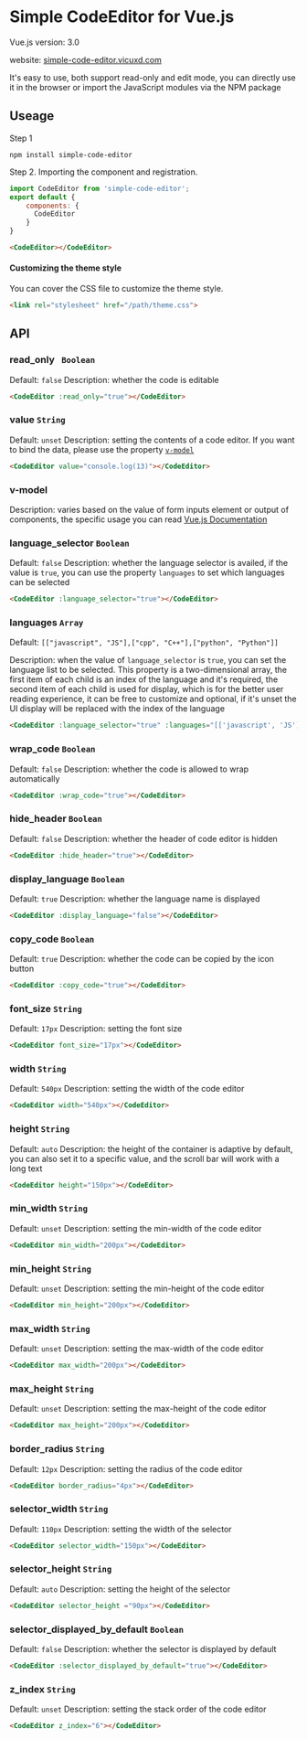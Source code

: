 # Simple CodeEditor for Vue.js



Vue.js version: 3.0

website: [simple-code-editor.vicuxd.com](https://simple-code-editor.vicuxd.com)

It's easy to use, both support read-only and edit mode, you can directly use it in the browser or import the JavaScript modules via the NPM package



## Useage


Step 1

```shell
npm install simple-code-editor
```
Step 2. Importing the component and registration.
```javascript
import CodeEditor from 'simple-code-editor';
export default {
    components: {
      CodeEditor
    }
}
```
```html
<CodeEditor></CodeEditor>
```



#### Customizing the theme style

You can cover the CSS file to customize the theme style.

```html
<link rel="stylesheet" href="/path/theme.css">
```



## API

### read_only ` Boolean`
Default:  `false`
Description: whether the code is editable

```html
<CodeEditor :read_only="true"></CodeEditor>
```



### value `String`

Default:  `unset`
Description: setting the contents of a code editor. If you want to bind the data, please use the property [`v-model`](#v-model)

```html
<CodeEditor value="console.log(13)"></CodeEditor>
```



### v-model

Description: varies based on the value of form inputs element or output of components, the specific usage you can read [Vue.js Documentation](https://v3.vuejs.org/api/directives.html#v-model)



### language_selector `Boolean`

Default:  `false`
Description: whether the language selector is availed, if the value is `true`, you can use the property `languages` to set which languages can be selected

```html
<CodeEditor :language_selector="true"></CodeEditor>
```





### languages `Array`

Default: `[["javascript", "JS"],["cpp", "C++"],["python", "Python"]]`

Description: when the value of `language_selector` is `true`, you can set the language list to be selected. This property is a two-dimensional array, the first item of each child is an index of the language and it's required, the second item of each child is used for display, which is for the better user reading experience, it can be free to customize and optional, if it's unset the UI display will be replaced with the index of the language

```html
<CodeEditor :language_selector="true" :languages="[['javascript', 'JS'],['python', 'Python']]"></CodeEditor>
```



### wrap_code  `Boolean`

Default:  `false`
Description: whether the code is allowed to wrap automatically

```html
<CodeEditor :wrap_code="true"></CodeEditor>
```



### hide_header  `Boolean`

Default:  `false`
Description: whether the header of code editor is hidden

```html
<CodeEditor :hide_header="true"></CodeEditor>
```



### display_language  `Boolean`

Default:  `true`
Description: whether the language name is displayed

```html
<CodeEditor :display_language="false"></CodeEditor>
```



### copy_code  `Boolean`

Default:  `true`
Description: whether the code can be copied by the icon button

```html
<CodeEditor :copy_code="true"></CodeEditor>
```



### font_size  `String`

Default:  `17px`
Description: setting the font size

```html
<CodeEditor font_size="17px"></CodeEditor>
```



### width  `String`

Default:  `540px`
Description: setting the width of the code editor

```html
<CodeEditor width="540px"></CodeEditor>
```



### height  `String`

Default:  `auto`
Description: the height of the container is adaptive by default, you can also set it to a specific value, and the scroll bar will work with a long text

```html
<CodeEditor height="150px"></CodeEditor>
```



### min_width  `String`

Default:  `unset`
Description: setting the min-width of the code editor

```html
<CodeEditor min_width="200px"></CodeEditor>
```



### min_height  `String`

Default:  `unset`
Description: setting the min-height of the code editor

```html
<CodeEditor min_height="200px"></CodeEditor>
```



### max_width  `String`

Default:  `unset`
Description: setting the max-width of the code editor

```html
<CodeEditor max_width="200px"></CodeEditor>
```



### max_height  `String`

Default:  `unset`
Description: setting the max-height of the code editor

```html
<CodeEditor max_height="200px"></CodeEditor>
```



### border_radius  `String`

Default:  `12px`
Description: setting the radius of the code editor

```html
<CodeEditor border_radius="4px"></CodeEditor>
```



### selector_width  `String`

Default:  `110px`
Description: setting the width of the selector

```html
<CodeEditor selector_width="150px"></CodeEditor>
```



### selector_height  `String`

Default:  `auto`
Description: setting the height  of the selector

```html
<CodeEditor selector_height ="90px"></CodeEditor>
```



### selector_displayed_by_default   `Boolean`

Default:  `false`
Description: whether the selector is displayed by default

```html
<CodeEditor :selector_displayed_by_default="true"></CodeEditor>
```



### z_index   `String`

Default:  `unset`
Description: setting the stack order of the code editor

```html
<CodeEditor z_index="6"></CodeEditor>
```





